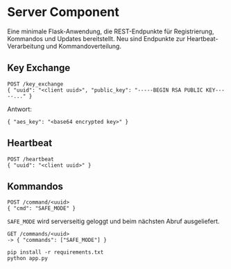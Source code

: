 # Server Component

Eine minimale Flask-Anwendung, die REST-Endpunkte für Registrierung, Kommandos und Updates bereitstellt. Neu sind Endpunkte zur Heartbeat-Verarbeitung und Kommandoverteilung.

## Key Exchange
```
POST /key_exchange
{ "uuid": "<client uuid>", "public_key": "-----BEGIN RSA PUBLIC KEY-----..." }
```
Antwort:
```
{ "aes_key": "<base64 encrypted key>" }
```

## Heartbeat
```
POST /heartbeat
{ "uuid": "<client uuid>" }
```

## Kommandos
```
POST /command/<uuid>
{ "cmd": "SAFE_MODE" }
```
`SAFE_MODE` wird serverseitig geloggt und beim nächsten Abruf ausgeliefert.

```
GET /commands/<uuid>
-> { "commands": ["SAFE_MODE"] }
```

```
pip install -r requirements.txt
python app.py
```
